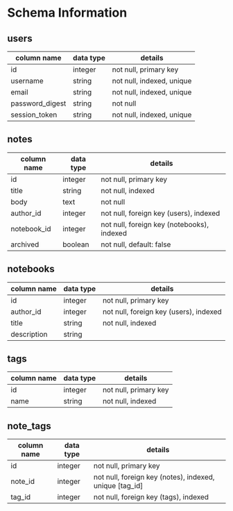# Schema Information

## users
column name     | data type | details
----------------|-----------|-----------------------
id              | integer   | not null, primary key
username        | string    | not null, indexed, unique
email           | string    | not null, indexed, unique
password_digest | string    | not null
session_token   | string    | not null, indexed, unique

## notes
column name | data type | details
------------|-----------|-----------------------
id          | integer   | not null, primary key
title       | string    | not null, indexed
body        | text      | not null
author_id   | integer   | not null, foreign key (users), indexed
notebook_id | integer   | not null, foreign key (notebooks), indexed
archived    | boolean   | not null, default: false

## notebooks
column name | data type | details
------------|-----------|-----------------------
id          | integer   | not null, primary key
author_id   | integer   | not null, foreign key (users), indexed
title       | string    | not null, indexed
description | string    |

## tags
column name | data type | details
------------|-----------|-----------------------
id          | integer   | not null, primary key
name        | string    | not null, indexed

## note_tags
column name | data type | details
------------|-----------|-----------------------
id          | integer   | not null, primary key
note_id     | integer   | not null, foreign key (notes), indexed, unique [tag_id]
tag_id      | integer   | not null, foreign key (tags), indexed
